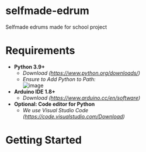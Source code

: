# selfmade-edrum
Selfmade edrums made for school project

# Requirements
- **Python 3.9+**
  - *Download (https://www.python.org/downloads/)*
  - *Ensure to Add Python to Path: <br>*
    ![image](https://user-images.githubusercontent.com/97349263/148652062-6ab9f78a-c8fa-4137-a475-0e49513e7c97.png)
- **Arduino IDE 1.8+**
  -  *Download (https://www.arduino.cc/en/software)*
- **Optional: Code editor for Python**
  - *We use Visual Studio Code (https://code.visualstudio.com/Download)*

# Getting Started
 

